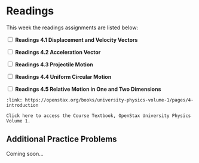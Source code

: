 # Readings

This week the readings assignments are listed below:

<label><input type="checkbox" id="week04_reading1" class="box"> **Readings 4.1 Displacement and Velocity Vectors** </input></label> 

<label><input type="checkbox" id="week04_reading2" class="box"> **Readings 4.2 Acceleration Vector** </input></label> 

<label><input type="checkbox" id="week04_reading3" class="box"> **Readings 4.3 Projectile Motion** </input></label> 

<label><input type="checkbox" id="week04_reading4" class="box"> **Readings 4.4 Uniform Circular Motion** </input></label> 

<label><input type="checkbox" id="week04_reading5" class="box"> **Readings 4.5 Relative Motion in One and Two Dimensions** </input></label> 

```{card} OpenStax University Physics Volume 1
:link: https://openstax.org/books/university-physics-volume-1/pages/4-introduction

Click here to access the Course Textbook, OpenStax University Physics Volume 1.
```

## Additional Practice Problems

Coming soon...